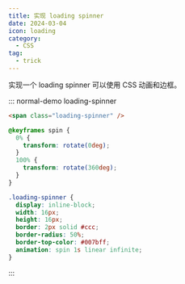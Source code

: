 ```yaml
---
title: 实现 loading spinner
date: 2024-03-04
icon: loading
category:
  - CSS
tag:
  - trick
---
```


实现一个 loading spinner 可以使用 CSS 动画和边框。

::: normal-demo loading-spinner

```html
<span class="loading-spinner" />
```

```css
@keyframes spin {
  0% {
    transform: rotate(0deg);
  }
  100% {
    transform: rotate(360deg);
  }
}

.loading-spinner {
  display: inline-block;
  width: 16px;
  height: 16px;
  border: 2px solid #ccc;
  border-radius: 50%;
  border-top-color: #007bff;
  animation: spin 1s linear infinite;
}
```

:::
